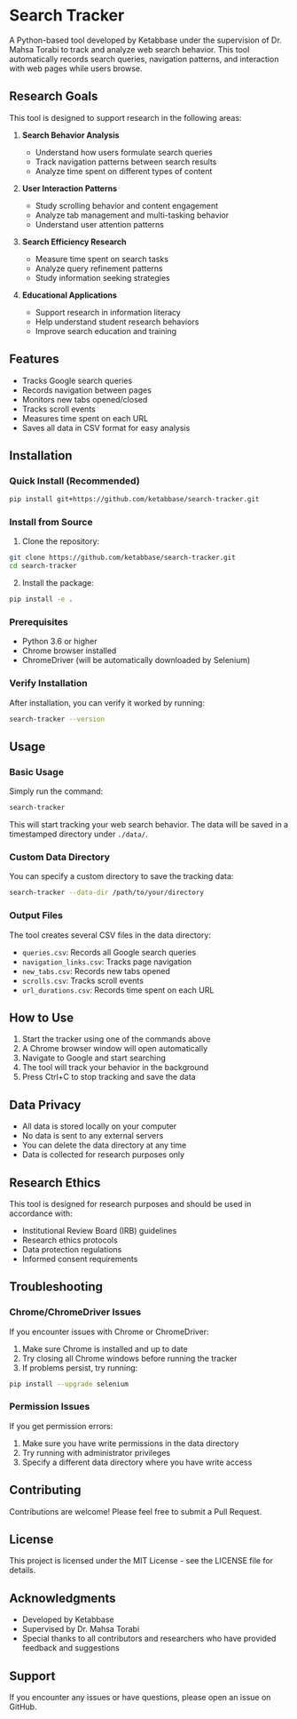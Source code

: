 # Search Tracker

A Python-based tool developed by Ketabbase under the supervision of Dr. Mahsa Torabi to track and analyze web search behavior. This tool automatically records search queries, navigation patterns, and interaction with web pages while users browse.

## Research Goals

This tool is designed to support research in the following areas:

1. **Search Behavior Analysis**
   - Understand how users formulate search queries
   - Track navigation patterns between search results
   - Analyze time spent on different types of content

2. **User Interaction Patterns**
   - Study scrolling behavior and content engagement
   - Analyze tab management and multi-tasking behavior
   - Understand user attention patterns

3. **Search Efficiency Research**
   - Measure time spent on search tasks
   - Analyze query refinement patterns
   - Study information seeking strategies

4. **Educational Applications**
   - Support research in information literacy
   - Help understand student research behaviors
   - Improve search education and training

## Features

- Tracks Google search queries
- Records navigation between pages
- Monitors new tabs opened/closed
- Tracks scroll events
- Measures time spent on each URL
- Saves all data in CSV format for easy analysis

## Installation

### Quick Install (Recommended)
```bash
pip install git+https://github.com/ketabbase/search-tracker.git
```

### Install from Source
1. Clone the repository:
```bash
git clone https://github.com/ketabbase/search-tracker.git
cd search-tracker
```

2. Install the package:
```bash
pip install -e .
```

### Prerequisites
* Python 3.6 or higher
* Chrome browser installed
* ChromeDriver (will be automatically downloaded by Selenium)

### Verify Installation
After installation, you can verify it worked by running:
```bash
search-tracker --version
```

## Usage

### Basic Usage

Simply run the command:
```bash
search-tracker
```

This will start tracking your web search behavior. The data will be saved in a timestamped directory under `./data/`.

### Custom Data Directory

You can specify a custom directory to save the tracking data:
```bash
search-tracker --data-dir /path/to/your/directory
```

### Output Files

The tool creates several CSV files in the data directory:

- `queries.csv`: Records all Google search queries
- `navigation_links.csv`: Tracks page navigation
- `new_tabs.csv`: Records new tabs opened
- `scrolls.csv`: Tracks scroll events
- `url_durations.csv`: Records time spent on each URL

## How to Use

1. Start the tracker using one of the commands above
2. A Chrome browser window will open automatically
3. Navigate to Google and start searching
4. The tool will track your behavior in the background
5. Press Ctrl+C to stop tracking and save the data

## Data Privacy

- All data is stored locally on your computer
- No data is sent to any external servers
- You can delete the data directory at any time
- Data is collected for research purposes only

## Research Ethics

This tool is designed for research purposes and should be used in accordance with:
- Institutional Review Board (IRB) guidelines
- Research ethics protocols
- Data protection regulations
- Informed consent requirements

## Troubleshooting

### Chrome/ChromeDriver Issues

If you encounter issues with Chrome or ChromeDriver:

1. Make sure Chrome is installed and up to date
2. Try closing all Chrome windows before running the tracker
3. If problems persist, try running:
```bash
pip install --upgrade selenium
```

### Permission Issues

If you get permission errors:

1. Make sure you have write permissions in the data directory
2. Try running with administrator privileges
3. Specify a different data directory where you have write access

## Contributing

Contributions are welcome! Please feel free to submit a Pull Request.

## License

This project is licensed under the MIT License - see the LICENSE file for details.

## Acknowledgments

- Developed by Ketabbase
- Supervised by Dr. Mahsa Torabi
- Special thanks to all contributors and researchers who have provided feedback and suggestions

## Support

If you encounter any issues or have questions, please open an issue on GitHub. 
